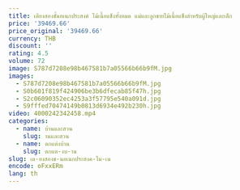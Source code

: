 ```yaml
---
title: เตียงสองชั้นอเนกประสงค์ ไม้เนื้อแข็งทั้งหมด แม่และลูกชายไม้เนื้อแข็งสําหรับผู้ใหญ่และเด็ก
price: '39469.66'
price_original: '39469.66'
currency: THB
discount: ''
rating: 4.5
volume: 72
image: S787d7208e98b467581b7a05566b66b9fM.jpg
images:
  - S787d7208e98b467581b7a05566b66b9fM.jpg
  - S0b601f819f424906be3b6dfecab85f47h.jpg
  - S2c06090352ec4253a3f57795e540a091d.jpg
  - S9fffed70474149b0813d6934e492b230h.jpg
video: 4000242342458.mp4
categories:
  - name: บ้านและสวน
    slug: านและสวน
  - name: ตกแต่งบ้าน
    slug: ตกแต-งบ-าน
slug: เต-ยงสองช-นอเนกประสงค-ไม-เน
encode: oFxxERm
lang: th
---
```

  